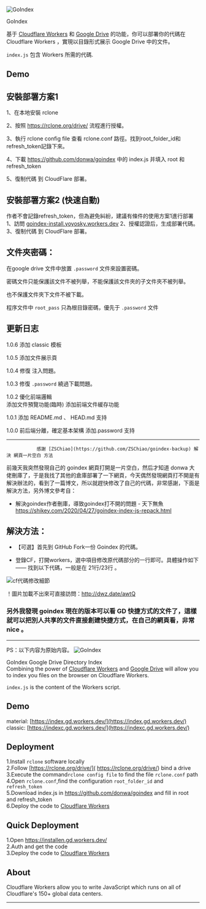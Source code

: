![GoIndex](https://raw.githubusercontent.com/jacksonyoyo/goindex-backup/master/themes/logo.png)  

GoIndex

基于 [Cloudflare Workers](https://workers.cloudflare.com/) 和 [Google Drive](https://www.google.com/drive/) 的功能，你可以部署你的代碼在 Cloudflare Workers ，實現以目錄形式展示 Google Drive 中的文件。

`index.js` 包含 Workers 所需的代碼.  

## Demo



## 安裝部署方案1
1、在本地安裝 rclone

2、按照 https://rclone.org/drive/ 流程進行授權。

3、執行 rclone config file 查看 rclone.conf 路徑。找到root_folder_id和refresh_token記錄下來。

4、下載 https://github.com/donwa/goindex 中的 index.js  并填入 root 和 refresh_token

5、復制代碼 到 CloudFlare 部署。


## 安裝部署方案2 (快速自動)

作者不會記錄refresh_token，但為避免糾紛，建議有條件的使用方案1進行部署
1、訪問 [goindex-install.yoyosky.workers.dev](https://goindex-install.yoyosky.workers.dev/) 
2、授權認證后，生成部署代碼。
3、復制代碼 到 CloudFlare 部署。  
## 文件夾密碼：
在google drive 文件中放置 `.password` 文件來設置密碼。  

密碼文件只能保護該文件不被列舉，不能保護該文件夾的子文件夾不被列舉。

也不保護文件夾下文件不被下載。

程序文件中 `root_pass` 只為根目錄密碼，優先于 `.password` 文件

## 更新日志

1.0.6
添加 classic 模板

1.0.5
添加文件展示頁

1.0.4
修復 注入問題。

1.0.3
修復 `.password` 繞過下載問題。

1.0.2 
優化前端邏輯  
添加文件預覽功能(臨時) 
添加前端文件緩存功能 

1.0.1
添加 README.md 、 HEAD.md 支持

1.0.0
前后端分離，確定基本架構 
添加.password 支持 

***************************************************************************************************************
               感謝 [ZSChiao](https://github.com/ZSChiao/goindex-backup) 解決 網頁一片空白 方法                

前幾天我突然發現自己的 goindex 網頁打開是一片空白，然后才知道 donwa 大佬刪庫了，于是我找了其他的倉庫部署了一下網頁，今天偶然發現網頁打不開是有解決辦法的，看到了一篇博文，所以就趕快修改了自己的代碼，非常感謝，下面是解決方法，另外博文參考自：

- 解決goindex作者刪庫，導致goindex打不開的問題 - 天下無魚  https://shikey.com/2020/04/27/goindex-index-js-repack.html

## 解決方法：

- 【可選】首先到 GitHub Fork一份 Goindex 的代碼。

- 登錄CF，打開workers，選中項目修改原代碼部分的一行即可。具體操作如下 —— 找到以下代碼，一般是在 21行/23行 。



![cf代碼修改細節](https://ae01.alicdn.com/kf/U324911b4bfea4f5bbd01d83026575b51d.png)


！圖片加載不出來可直接訪問：http://dwz.date/awtQ



### 另外我發現 goindex 現在的版本可以看 GD 快捷方式的文件了，這樣就可以把別人共享的文件直接創建快捷方式，在自己的網頁看，非常 nice 。  


***************************************************************************************************************

PS：以下内容为原始内容。
![GoIndex](https://raw.githubusercontent.com/donwa/goindex/master/themes/logo.png)  
  
GoIndex
Google Drive Directory Index  
Combining the power of [Cloudflare Workers](https://workers.cloudflare.com/) and [Google Drive](https://www.google.com/drive/) will allow you to index you files on the browser on Cloudflare Workers.    

`index.js` is the content of the Workers script.  

## Demo  
material: [https://index.gd.workers.dev/](https://index.gd.workers.dev/)  
classic: [https://indexc.gd.workers.dev/](https://indexc.gd.workers.dev/)  

## Deployment  
1.Install `rclone` software locally  
2.Follow [https://rclone.org/drive/]( https://rclone.org/drive/) bind a drive  
3.Execute the command`rclone config file` to find the file `rclone.conf` path  
4.Open `rclone.conf`,find the configuration `root_folder_id` and `refresh_token`  
5.Download index.js in https://github.com/donwa/goindex and fill in root and refresh_token  
6.Deploy the code to [Cloudflare Workers](https://www.cloudflare.com/)

## Quick Deployment  
1.Open https://installen.gd.workers.dev/  
2.Auth and get the code  
3.Deploy the code to [Cloudflare Workers](https://www.cloudflare.com/)  

## About  
Cloudflare Workers allow you to write JavaScript which runs on all of Cloudflare's 150+ global data centers.  

*********************************************************************************************************************************

